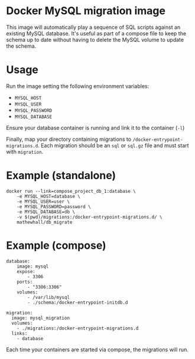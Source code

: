 # Docker MySQL migration image

This image will automatically play a sequence of SQL scripts against an existing MySQL database. It's useful as part of a compose file to keep the schema up to date without having to delete the MySQL volume to update the schema.

# Usage

Run the image setting the following environment variables:

 * `MYSQL_HOST`
 * `MYSQL_USER`
 * `MYSQL_PASSWORD`
 * `MYSQL_DATABASE`
 
 Ensure your database container is running and link it to the container (`-l`)
 
 Finally, map your directory containing migrations to `/docker-entrypoint-migrations.d`. Each migration should be an `sql` or `sql.gz` file and must start with `migration`.
 
# Example (standalone)

	docker run --link=compose_project_db_1:database \
		-e MYSQL_HOST=database \
		-e MYSQL_USER=user \
		-e MYSQL_PASSWORD=password \
		-e MYSQL_DATABASE=db \
		-v $(pwd)/migrations:/docker-entrypoint-migrations.d/ \
		mathewhall/db_migrate 

# Example (compose)

	database:
	    image: mysql
	    expose:
	        - 3306
	    ports:
	        - "3306:3306"
	    volumes:
	        - /var/lib/mysql
			- ./schema:/docker-entrypoint-initdb.d
    
	migration:
	  image: mysql_migration
	  volumes:
	    - ./migrations:/docker-entrypoint-migrations.d
	  links:
	    - database

Each time your containers are started via compose, the migrations will run.